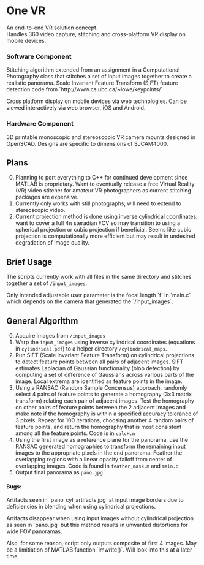 # One VR
An end-to-end VR solution concept.
<br>
Handles 360 video capture, stitching and cross-platform VR display on mobile devices.
<h3> Software Component </h3>
Stitching algorithm extended from an assignment in a Computational Photography class that stitches a set of input images together to create a realistic panorama. Scale Invariant Feature Transform (SIFT) feature detection code from `http://www.cs.ubc.ca/~lowe/keypoints/`
<p>
Cross platform display on mobile devices via web technologies. Can be viewed interactively via web browser, iOS and Android.
<h3> Hardware Component </h3>
3D printable monoscopic and stereoscopic VR camera mounts designed in OpenSCAD. Designs are specific to dimensions of SJCAM4000.

Plans
-----
0. Planning to port everything to C++ for continued development since MATLAB is proprietary. Want to eventually release a free Virtual Reality (VR) video stitcher for amateur VR photographers as current stitching packages are expensive.
1. Currently only works with still photographs; will need to extend to stereoscopic video.
2. Current projection method is done using inverse cylindrical coordinates; want to cover a full 4π steradian FOV so may transition to using a spherical projection or cubic projection if beneficial. Seems like cubic projection is computationally more efficient but may result in undesired degradation of image quality.

Brief Usage
-----------
The scripts currently work with all files in the same directory and stitches together a set of `/input_images`.
<p>
Only intended adjustable user parameter is the focal length `f` in `main.c` which depends on the camera that generated the `/input_images`.

General Algorithm
-----------------

0. Acquire images from `/input_images`
0. Warp the `input_images` using inverse cylindrical coordinates (equations in `cylindrical.pdf`) to a helper directory `/cylindrical_maps`.
0. Run SIFT (Scale Invariant Feature Transform) on cylindrical projections to detect feature points between all pairs of adjacent images. SIFT estimates Laplacian of Gaussian functionality (blob detection) by computing a set of difference of Gaussians across various parts of the image. Local extrema are identified as feature points in the image.
0. Using a RANSAC (Random Sample Concensus) approach, randomly select 4 pairs of feature points to generate a homography (3x3 matrix transform) relating each pair of adjacent images. Test the homography on other pairs of feature points between the 2 adjacent images and make note if the homography is within a specified accuracy tolerance of 3 pixels. Repeat for 100 iterations, choosing another 4 random pairs of feature points, and return the homography that is most consistent among all the feature points. Code is in `calcH.m`
0. Using the first image as a reference plane for the panorama, use the RANSAC generated homographies to transform the remaining input images to the appropriate pixels in the end panorama. Feather the overlapping regions with a linear opacity falloff from center of overlapping images. Code is found in `feather_mask.m` and `main.c`.
0. Output final panorama as `pano.jpg`

<h4>Bugs:</h4>
Artifacts seen in `pano_cyl_artifacts.jpg` at input image borders due to deficiencies in blending when using cylindrical projections.
<p>
Artifacts disappear when using input images without cylindrical projection as seen in `pano.jpg` but this method results in unwanted distortions for wide FOV panoramas.
<p>
Also, for some reason, script only outputs composite of first 4 images. May be a limitiation of MATLAB function `imwrite()`. Will look into this at a later time.
